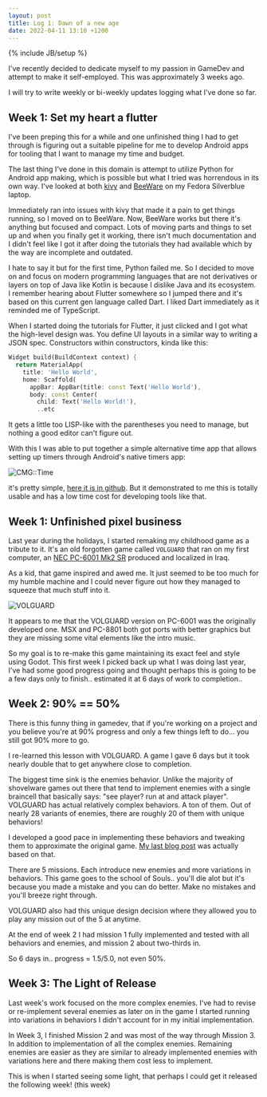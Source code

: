 ```yaml
---
layout: post
title: Log 1: Dawn of a new age
date: 2022-04-11 13:10 +1200
---
```


{% include JB/setup %}

I've recently decided to dedicate myself to my passion in GameDev and attempt to make it self-employed. This was approximately 3 weeks ago.

I will try to write weekly or bi-weekly updates logging what I've done so far.

## Week 1: Set my heart a flutter

I've been preping this for a while and one unfinished thing I had to get through is figuring out a suitable pipeline for me to develop Android apps for tooling that I want to manage my time and budget.

The last thing I've done in this domain is attempt to utilize Python for Android app making, which is possible but what I tried was horrendous in its own way. I've looked at both [kivy](https://kivy.org/) and [BeeWare](https://beeware.org) on my Fedora Silverblue laptop.

Immediately ran into issues with kivy that made it a pain to get things running, so I moved on to BeeWare. Now, BeeWare works but there it's anything but focused and compact. Lots of moving parts and things to set up and when you finally get it working, there isn't much documentation and I didn't feel like I got it after doing the tutorials they had available which by the way are incomplete and outdated.

I hate to say it but for the first time, Python failed me. So I decided to move on and focus on modern programming languages that are not derivatives or layers on top of Java like Kotlin is because I dislike Java and its ecosystem. I remember hearing about Flutter somewhere so I jumped there and it's based on this current gen language called Dart. I liked Dart immediately as it reminded me of TypeScript.

When I started doing the tutorials for Flutter, it just clicked and I got what the high-level design was. You define UI layouts in a similar way to writing a JSON spec. Constructors within constructors, kinda like this:

```dart
Widget build(BuildContext context) {
  return MaterialApp(
    title: 'Hello World',
    home: Scaffold(
      appBar: AppBar(title: const Text('Hello World'),
      body: const Center(
        child: Text('Hello World!'),
        ..etc
```

It gets a little too LISP-like with the parentheses you need to manage, but nothing a good editor can't figure out.

With this I was able to put together a simple alternative time app that allows setting up timers through Android's native timers app:

![CMG::Time]({{site.baseurl}}assets/photos/govoldot/cmgtime_app.jpg)

it's pretty simple, [here it is in github](https://github.com/cloudmillgames/cmg_time).
But it demonstrated to me this is totally usable and has a low time cost for developing tools like that.

## Week 1: Unfinished pixel business

Last year during the holidays, I started remaking my childhood game as a tribute to it. It's an old forgotten game called `VOLGUARD` that ran on my first computer, an [NEC PC-6001 Mk2 SR](https://www.old-computers.com/museum/computer.asp?c=39) produced and localized in Iraq.

As a kid, that game inspired and awed me. It just seemed to be too much for my humble machine and I could never figure out how they managed to squeeze that much stuff into it.

![VOLGUARD]({{site.baseurl}}assets/photos/govoldot/volguard.png)

It appears to me that the VOLGUARD version on PC-6001 was the originally developed one. MSX and PC-8801 both got ports with better graphics but they are missing some vital elements like the intro music.

So my goal is to re-make this game maintaining its exact feel and style using Godot. This first week I picked back up what I was doing last year, I've had some good progress going and thought perhaps this is going to be a few days only to finish.. estimated it at 6 days of work to completion..

## Week 2: 90% == 50%

There is this funny thing in gamedev, that if you're working on a project and you believe you're at 90% progress and only a few things left to do... you still got 90% more to go.

I re-learned this lesson with VOLGUARD. A game I gave 6 days but it took nearly double that to get anywhere close to completion.

The biggest time sink is the enemies behavior. Unlike the majority of shovelware games out there that tend to implement enemies with a single braincell that basically says: "see player? run at and attack player". VOLGUARD has actual relatively complex behaviors. A ton of them. Out of nearly 28 variants of enemies, there are roughly 20 of them with unique behaviors!

I developed a good pace in implementing these behaviors and tweaking them to approximate the original game. [My last blog post](https://zenithsal.com/gamedev/2022/04/03/state-management-with-coroutines) was actually based on that.

There are 5 missions. Each introduce new enemies and more variations in behaviors. This game goes to the school of Souls.. you'll die alot but it's because you made a mistake and you can do better. Make no mistakes and you'll breeze right through.

VOLGUARD also had this unique design decision where they allowed you to play any mission out of the 5 at anytime.

At the end of week 2 I had mission 1 fully implemented and tested with all behaviors and enemies, and mission 2 about two-thirds in.

So 6 days in.. progress = 1.5/5.0, not even 50%.

## Week 3: The Light of Release

Last week's work focused on the more complex enemies. I've had to revise or re-implement several enemies as later on in the game I started running into variations in behaviors I didn't account for in my initial implementation.

In Week 3, I finished Mission 2 and was most of the way through Mission 3. In addition to implementation of all the complex enemies. Remaining enemies are easier as they are similar to already implemented enemies with variations here and there making them cost less to implement.

This is when I started seeing some light, that perhaps I could get it released the following week! (this week)

